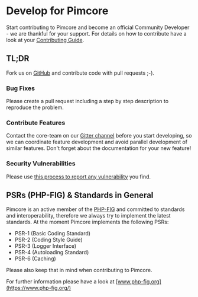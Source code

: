 # Develop for Pimcore

Start contributing to Pimcore and become an official Community Developer - we are thankful for your support.
For details on how to contribute have a look at your [Contributing Guide](https://github.com/pimcore/pimcore/blob/10.5/CONTRIBUTING.md).

## TL;DR

Fork us on [GitHub](https://github.com/pimcore/pimcore) and contribute code with pull requests ;-).

### Bug Fixes

Please create a pull request including a step by step description to reproduce the problem.

### Contribute Features

Contact the core-team on our [Gitter channel](https://gitter.im/pimcore/pimcore) before you start developing,
so we can coordinate feature development and avoid parallel development of similar features.
Don't forget about the documentation for your new feature!

### Security Vulnerabilities

Please use [this process to report any vulnerability](https://github.com/pimcore/pimcore/blob/11.x/SECURITY.md) you find.

## PSRs (PHP-FIG) & Standards in General

Pimcore is an active member of the [PHP-FIG](https://www.php-fig.org/) and committed to standards and interoperability, therefore we always try to implement the latest standards.
At the moment Pimcore implements the following PSRs:

* PSR-1 (Basic Coding Standard)
* PSR-2 (Coding Style Guide)
* PSR-3 (Logger Interface)
* PSR-4 (Autoloading Standard)
* PSR-6 (Caching)

Please also keep that in mind when contributing to Pimcore.

For further information please have a look at [www.php-fig.org](https://www.php-fig.org/)
